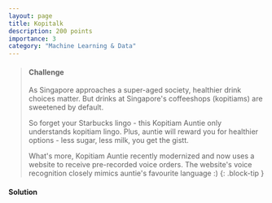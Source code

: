 ```yaml
---
layout: page
title: Kopitalk
description: 200 points
importance: 3
category: "Machine Learning & Data"
---
```


> #### Challenge
> As Singapore approaches a super-aged society, healthier drink choices matter. But drinks at Singapore's coffeeshops (kopitiams) are sweetened by default.
>
> So forget your Starbucks lingo - this Kopitiam Auntie only understands kopitiam lingo. Plus, auntie will reward you for healthier options - less sugar, less milk, you get the gistt.
>
> What's more, Kopitiam Auntie recently modernized and now uses a website to receive pre-recorded voice orders. The website's voice recognition closely mimics auntie's favourite language :)
{: .block-tip }

#### Solution